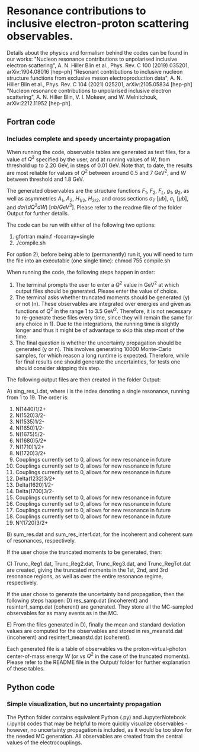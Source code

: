 # Resonance contributions to inclusive electron-proton scattering observables.

Details about the physics and formalism behind the codes can be found in our works:
"Nucleon resonance contributions to unpolarised inclusive electron scattering", A. N. Hiller Blin et al., Phys. Rev. C 100 (2019) 035201, arXiv:1904.08016 [hep-ph]
"Resonant contributions to inclusive nucleon structure functions from exclusive meson electroproduction data", A. N. Hiller Blin et al., Phys. Rev. C 104 (2021) 025201, arXiv:2105.05834 [hep-ph]
"Nucleon resonance contributions to unpolarised inclusive electron scattering", A. N. Hiller Blin, V. I. Mokeev, and W. Melnitchouk, arXiv:2212.11952 [hep-ph].

## Fortran code
### Includes complete and speedy uncertainty propagation

When running the code, observable tables are generated as text files, for a value of $Q^2$ specified by the user, and at running values of $W$, from threshold up to $2.20~\text{GeV}$, in steps of $0.01~\text{GeV}$. Note that, to date, the results are most reliable for values of $Q^2$ between around $0.5$ and $7~\text{GeV}^2$, and $W$ between threshold and $1.8~\text{GeV}$.

The generated observables are the structure functions $F_1$, $F_2$, $F_L$, $g_1$, $g_2$, as well as asymmetries $A_1$, $A_2$, $H_{1/2}$, $H_{3/2}$, and cross sections $\sigma_T~[\mu b]$, $\sigma_L~[\mu b]$, and  $d\sigma/(dQ^2dW)~[nb/GeV^3]$. Please refer to the readme file of the folder Output for further details.

The code can be run with either of the following two options:
1) gfortran main.f -fcoarray=single
2) ./compile.sh

For option 2), before being able to (permanently) run it, you will need to turn the file into an executable (one single time):
chmod 755 compile.sh

When running the code, the following steps happen in order:
1) The terminal prompts the user to enter a $Q^2$ value in $\text{GeV}^2$ at which output files should be generated. Please enter the value of choice.
2) The terminal asks whether truncated moments should be generated (y) or not (n). These observables are integrated over energies and given as functions of $Q^2$ in the range $1$ to $3.5~\text{GeV}^2$. Therefore, it is not necessary to re-generate these files every time, since they will remain the same for any choice in 1). Due to the integrations, the running time is slightly longer and thus it might be of advantage to skip this step most of the time.
3) The final question is whether the uncertainty propagation should be generated (y or n). This involves generating 10000 Monte-Carlo samples, for which reason a long runtime is expected. Therefore, while for final results one should generate the uncertainties, for tests one should consider skipping this step.

The following output files are then created in the folder Output:

A) sing_res_i.dat, where i is the index denoting a single resonance, running from 1 to 19. The order is:
1) N(1440)1/2+
2) N(1520)3/2-
3) N(1535)1/2-
4) N(1650)1/2-
5) N(1675)5/2-
6) N(1680)5/2+
7) N(1710)1/2+
8) N(1720)3/2+
9) Couplings currently set to 0, allows for new resonance in future
10) Couplings currently set to 0, allows for new resonance in future
11) Couplings currently set to 0, allows for new resonance in future
12) Delta(1232)3/2+
13) Delta(1620)1/2-
14) Delta(1700)3/2-
15) Couplings currently set to 0, allows for new resonance in future
16) Couplings currently set to 0, allows for new resonance in future
17) Couplings currently set to 0, allows for new resonance in future
18) Couplings currently set to 0, allows for new resonance in future
19) N'(1720)3/2+

B) sum_res.dat and sum_res_interf.dat, for the incoherent and coherent sum of resonances, respectively.

If the user chose the truncated moments to be generated, then:

C) Trunc_Reg1.dat, Trunc_Reg2.dat, Trunc_Reg3.dat, and Trunc_RegTot.dat are created, giving the truncated moments in the 1st, 2nd, and 3rd resonance regions, as well as over the entire resonance regime, respectively.

If the user chose to generate the uncertainty band propagation, then the following steps happen:
D) res_samp.dat (incoherent) and resinterf_samp.dat (coherent) are generated. They store all the MC-sampled observables for as many events as in the MC.

E) From the files generated in D), finally the mean and standard deviation values are computed for the observables and stored in res_meanstd.dat (incoherent) and resinterf_meanstd.dat (coherent).

Each generated file is a table of observables vs the proton-virtual-photon center-of-mass energy $W$ (or vs $Q^2$ in the case of the truncated moments). Please refer to the README file in the Output/ folder for further explanation of these tables.

## Python code
### Simple visualization, but no uncertainty propagation

The Python folder contains equivalent Python (.py) and JupyterNotebook (.ipynb) codes that may be helpful to more quickly visualize observables - however, no uncertainty propagation is included, as it would be too slow for the needed MC generation. All observables are created from the central values of the electrocouplings.
